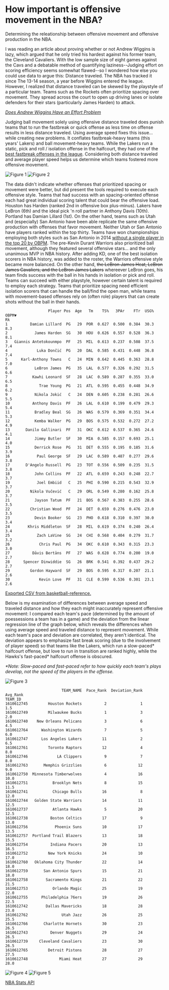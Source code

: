 # How important is offensive movement in the NBA?
 Determining the releationship between offensive movement and offensive production in the NBA.

I was reading an article about proving whether or not Andrew Wiggins is lazy, which argued that he only tried his hardest against his former team, the Cleveland Cavaliers. With the low sample size of eight games against the Cavs and a debatable method of quantifying laziness--Judging effort on scoring efficiency seems somewhat flawed--so I wondered how else you could use data to argue this: Distance traveled. The NBA has tracked it since The 13-14 season, a year before Wiggins entered the league. However, I realized that distance traveled can be skewed by the playstyle of a particular team. Teams such as the Rockets often prioritize spacing over movement. They spread across the court to open up driving lanes or isolate defenders for their stars (particularly James Harden) to attack.

[*Does Andrew Wiggins Have an Effort Problem*](https://towardsdatascience.com/does-andrew-wiggins-have-an-effort-problem-a6a13c0337bb)

Judging ball movement solely using offensive distance traveled does punish teams that to run the fastbreak or quick offense as less time on offense results in less distance traveled. Using average speed fixes this issue... while creating new problems. It conflates fastbreak-heavy teams (this years' Lakers) and ball movement-heavy teams. While the Lakers run a static, pick and roll / isolation offense in the halfcourt, they had one of the [best fastbreak offenses in the league](https://stats.nba.com/teams/transition/?SeasonType=Regular%20Season&sort=PPP&dir=1). Considering both distance traveled and average player speed helps us determine which teams fostered more offensive movement.

![Figure 1](/figures/19-20_f1_ORAT_vs_Distance.png)
![Figure 2](/figures/19-20_f2_ORAT_vs_Speed.png)

The data didn't indicate whether offenses that prioritized spacing or movement were better, but did present the tools required to execute each offensive style. Teams that had success with an spacing-oriented offense each had great individual scoring talent that could bear the offensive load. Houston has Harden (ranked 2nd in offensive box plus-minus). Lakers have LeBron (6th) and the ideal pick 'n roll partner in Anthony Davis (10th). Portland has Damian Lillard (1st). On the other hand, teams such as Utah and (especially) San Antonio have been able replicate the same offensive production with offenses that favor movement. Neither Utah or San Antonio have players ranked within the top thirty. Teams have won championships employing both styles such as San Antonio in 2014 [without a single player in the top 20 by OBPM](https://www.basketball-reference.com/leagues/NBA_2014_advanced.html). The pre-Kevin Durant Warriors also prioritized ball movement, although they featured several offensive stars... and the only unanimous MVP in NBA history. After adding KD, one of the best isolation scorers in NBA history, was added to the roster, the Warriors offensive style became more balanced. On the other hand, ~~the LeBron James Heat, LeBron James Cavaliers, and the LeBron James Lakers~~ whereever LeBron goes, his team finds success with the ball in his hands in isolation or pick and roll. Teams can succeed with either playstyle, however certain talent is required to employ each strategy. Teams that prioritize spacing need efficient isolation scorers that can handle the ball/find the open man, while teams with movement-based offenses rely on (often role) players that can create shots without the ball in their hands.

```
                   Player Pos  Age   Tm    TS%   3PAr    FTr  USG%  OBPM▼
Rk                                                                       
1          Damian Lillard  PG   29  POR  0.627  0.500  0.384  30.3    8.3
2            James Harden  SG   30  HOU  0.626  0.557  0.528  36.3    8.1
3   Giannis Antetokounmpo  PF   25  MIL  0.613  0.237  0.508  37.5    7.4
4             Luka Dončić  PG   20  DAL  0.585  0.431  0.448  36.8    7.4
5      Karl-Anthony Towns   C   24  MIN  0.642  0.445  0.363  28.8    7.0
6            LeBron James  PG   35  LAL  0.577  0.326  0.292  31.5    6.6
7           Kawhi Leonard  SF   28  LAC  0.589  0.287  0.355  33.0    6.5
8              Trae Young  PG   21  ATL  0.595  0.455  0.448  34.9    6.2
9            Nikola Jokić   C   24  DEN  0.605  0.238  0.281  26.6    5.5
10          Anthony Davis  PF   26  LAL  0.610  0.199  0.479  29.3    5.4
11           Bradley Beal  SG   26  WAS  0.579  0.369  0.351  34.4    5.3
12           Kemba Walker  PG   29  BOS  0.575  0.532  0.272  27.2    4.9
13       Danilo Gallinari  PF   31  OKC  0.612  0.537  0.365  24.6    4.1
14           Jimmy Butler  SF   30  MIA  0.585  0.157  0.693  25.1    4.0
15           Derrick Rose  PG   31  DET  0.555  0.195  0.185  31.6    3.9
16            Paul George  SF   29  LAC  0.589  0.487  0.277  29.6    3.8
17       D'Angelo Russell  PG   23  TOT  0.556  0.509  0.235  31.5    3.8
18           John Collins  PF   22  ATL  0.659  0.243  0.248  22.7    3.7
19            Joel Embiid   C   25  PHI  0.590  0.215  0.543  32.9    3.7
20         Nikola Vučević   C   29  ORL  0.549  0.280  0.162  25.8    3.7
21           Jayson Tatum  PF   21  BOS  0.567  0.383  0.255  28.6    3.5
22         Christian Wood  PF   24  DET  0.659  0.276  0.476  23.0    3.5
23           Devin Booker  SG   23  PHO  0.618  0.310  0.397  30.0    3.4
24        Khris Middleton  SF   28  MIL  0.619  0.374  0.240  26.4    3.4
25            Zach LaVine  SG   24  CHI  0.568  0.404  0.279  31.7    3.2
26             Chris Paul  PG   34  OKC  0.610  0.343  0.315  23.3    3.0
27          Dāvis Bertāns  PF   27  WAS  0.628  0.774  0.200  19.0    2.7
28      Spencer Dinwiddie  SG   26  BRK  0.541  0.392  0.437  29.2    2.7
29         Gordon Hayward  SF   29  BOS  0.595  0.317  0.207  21.1    2.6
30             Kevin Love  PF   31  CLE  0.599  0.536  0.301  23.1    2.6
```
[Exported CSV from basketball-reference.](https://www.basketball-reference.com/leagues/NBA_2020_advanced.html)

Below is my examination of differences between average speed and traveled distance and how they each might inaccurately represent offensive movement:
I compared each team's pace (determined by the amount of poessessions a team has in a game) and the deviation from the linear regression line of the graph below, which reveals the differences when using average speed and traveled distance to represent movement. While each team's pace and deviation are correlated, they aren't identical. The deviation appears to emphasize fast break scoring (due to the involvement of player speed) so that teams like the Lakers, which run a slow-paced\* halfcourt offense, but love to run in transition are ranked highly, while the Hawks's fast-paced\* halfcourt offense is obscured.

*\*Note: Slow-paced and fast-paced refer to how quickly each team's plays develop, not the speed of the players in the offense.*

![Figure 3](/figures/19-20_f3_Distance_vs_Speed.png)

```
                         TEAM_NAME  Pace_Rank  Deviation_Rank  Avg_Rank
TEAM_ID                                                                
1610612745         Houston Rockets          2               1       1.5
1610612749         Milwaukee Bucks          1               3       2.0
1610612740    New Orleans Pelicans          3               6       4.5
1610612764      Washington Wizards          7               5       6.0
1610612747      Los Angeles Lakers         11               2       6.5
1610612761         Toronto Raptors         12               4       8.0
1610612746             LA Clippers          9               7       8.0
1610612763       Memphis Grizzlies          6              12       9.0
1610612750  Minnesota Timberwolves          4              16      10.0
1610612751           Brooklyn Nets          8              15      11.5
1610612741           Chicago Bulls         16               8      12.0
1610612744   Golden State Warriors         14              11      12.5
1610612737           Atlanta Hawks          5              20      12.5
1610612738          Boston Celtics         17               9      13.0
1610612756            Phoenix Suns         10              17      13.5
1610612757  Portland Trail Blazers         13              18      15.5
1610612754          Indiana Pacers         20              13      16.5
1610612752         New York Knicks         24              10      17.0
1610612760   Oklahoma City Thunder         22              14      18.0
1610612759       San Antonio Spurs         15              21      18.0
1610612758        Sacramento Kings         21              22      21.5
1610612753           Orlando Magic         25              19      22.0
1610612755      Philadelphia 76ers         19              26      22.5
1610612742        Dallas Mavericks         18              28      23.0
1610612762               Utah Jazz         26              25      25.5
1610612766       Charlotte Hornets         30              23      26.5
1610612743          Denver Nuggets         29              24      26.5
1610612739     Cleveland Cavaliers         23              30      26.5
1610612765         Detroit Pistons         28              27      27.5
1610612748              Miami Heat         27              29      28.0
```

![Figure 4](/figures/19-20_f4_Deviation_from_line.png)
![Figure 5](/figures/19-20_f5_Pace.png)



[NBA Stats API](https://github.com/swar/nba_api/tree/master/docs/nba_api)

